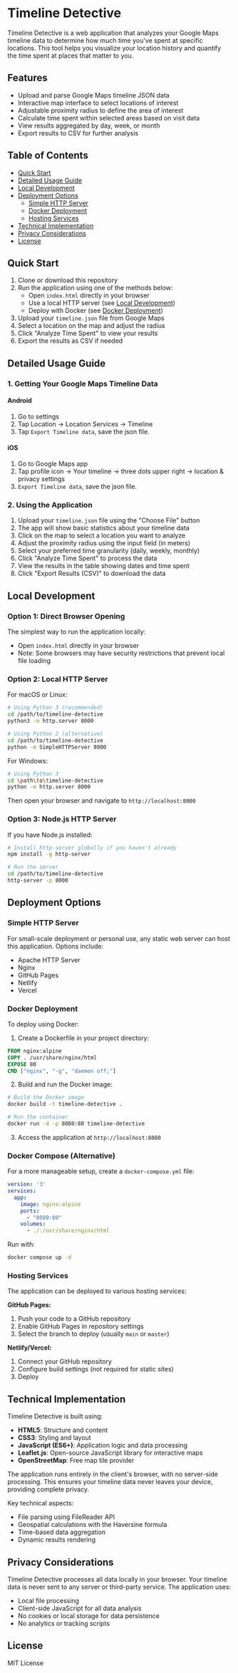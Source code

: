 # Timeline Detective

Timeline Detective is a web application that analyzes your Google Maps timeline data to determine how much time you've spent at specific locations. This tool helps you visualize your location history and quantify the time spent at places that matter to you.

## Features

- Upload and parse Google Maps timeline JSON data
- Interactive map interface to select locations of interest
- Adjustable proximity radius to define the area of interest
- Calculate time spent within selected areas based on visit data
- View results aggregated by day, week, or month
- Export results to CSV for further analysis

## Table of Contents

- [Quick Start](#quick-start)
- [Detailed Usage Guide](#detailed-usage-guide)
- [Local Development](#local-development)
- [Deployment Options](#deployment-options)
  - [Simple HTTP Server](#simple-http-server)
  - [Docker Deployment](#docker-deployment)
  - [Hosting Services](#hosting-services)
- [Technical Implementation](#technical-implementation)
- [Privacy Considerations](#privacy-considerations)
- [License](#license)

## Quick Start

1. Clone or download this repository
2. Run the application using one of the methods below:
   - Open `index.html` directly in your browser
   - Use a local HTTP server (see [Local Development](#local-development))
   - Deploy with Docker (see [Docker Deployment](#docker-deployment))
3. Upload your `timeline.json` file from Google Maps
4. Select a location on the map and adjust the radius
5. Click "Analyze Time Spent" to view your results
6. Export the results as CSV if needed

## Detailed Usage Guide

### 1. Getting Your Google Maps Timeline Data

#### Android
1. Go to settings
2. Tap Location -> Location Services -> Timeline
3. Tap `Export Timeline data`, save the json file.

#### iOS
1. Go to Google Maps app
2. Tap profile icon -> Your timeline -> three dots upper right -> location & privacy settings
3. `Export Timeline data`, save the json file.

### 2. Using the Application

1. Upload your `timeline.json` file using the "Choose File" button
2. The app will show basic statistics about your timeline data
3. Click on the map to select a location you want to analyze
4. Adjust the proximity radius using the input field (in meters)
5. Select your preferred time granularity (daily, weekly, monthly)
6. Click "Analyze Time Spent" to process the data
7. View the results in the table showing dates and time spent
8. Click "Export Results (CSV)" to download the data

## Local Development

### Option 1: Direct Browser Opening

The simplest way to run the application locally:
- Open `index.html` directly in your browser
- Note: Some browsers may have security restrictions that prevent local file loading

### Option 2: Local HTTP Server

For macOS or Linux:
```bash
# Using Python 3 (recommended)
cd /path/to/timeline-detective
python3 -m http.server 8000

# Using Python 2 (alternative)
cd /path/to/timeline-detective
python -m SimpleHTTPServer 8000
```

For Windows:
```bash
# Using Python 3
cd \path\to\timeline-detective
python -m http.server 8000
```

Then open your browser and navigate to `http://localhost:8000`

### Option 3: Node.js HTTP Server

If you have Node.js installed:
```bash
# Install http-server globally if you haven't already
npm install -g http-server

# Run the server
cd /path/to/timeline-detective
http-server -p 8000
```

## Deployment Options

### Simple HTTP Server

For small-scale deployment or personal use, any static web server can host this application. Options include:
- Apache HTTP Server
- Nginx
- GitHub Pages
- Netlify
- Vercel

### Docker Deployment

To deploy using Docker:

1. Create a Dockerfile in your project directory:

```Dockerfile
FROM nginx:alpine
COPY . /usr/share/nginx/html
EXPOSE 80
CMD ["nginx", "-g", "daemon off;"]
```

2. Build and run the Docker image:

```bash
# Build the Docker image
docker build -t timeline-detective .

# Run the container
docker run -d -p 8080:80 timeline-detective
```

3. Access the application at `http://localhost:8080`

### Docker Compose (Alternative)

For a more manageable setup, create a `docker-compose.yml` file:

```yaml
version: '3'
services:
  app:
    image: nginx:alpine
    ports:
      - "8080:80"
    volumes:
      - ./:/usr/share/nginx/html
```

Run with:
```bash
docker compose up -d
```

### Hosting Services

The application can be deployed to various hosting services:

**GitHub Pages:**
1. Push your code to a GitHub repository
2. Enable GitHub Pages in repository settings
3. Select the branch to deploy (usually `main` or `master`)

**Netlify/Vercel:**
1. Connect your GitHub repository
2. Configure build settings (not required for static sites)
3. Deploy

## Technical Implementation

Timeline Detective is built using:

- **HTML5**: Structure and content
- **CSS3**: Styling and layout
- **JavaScript (ES6+)**: Application logic and data processing
- **Leaflet.js**: Open-source JavaScript library for interactive maps
- **OpenStreetMap**: Free map tile provider

The application runs entirely in the client's browser, with no server-side processing. This ensures your timeline data never leaves your device, providing complete privacy.

Key technical aspects:
- File parsing using FileReader API
- Geospatial calculations with the Haversine formula
- Time-based data aggregation
- Dynamic results rendering

## Privacy Considerations

Timeline Detective processes all data locally in your browser. Your timeline data is never sent to any server or third-party service. The application uses:

- Local file processing
- Client-side JavaScript for all data analysis
- No cookies or local storage for data persistence
- No analytics or tracking scripts

## License

MIT License